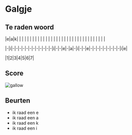 # Galgje

## Te raden woord

|e|a|k| | | | | | | | | | | | | | | | | | | | | | | | | | | | | | | | | |

|-|i|-|-|-|-|-|-|-|-|-|-|-|-|i|-|-|e|-|a|-|i|-|-|e|-|-|-|-|-|-|-|-|-|i|e|

|1|2|3|4|5|6|7|

## Score
![gallow](./images/2.png)

## Beurten
* ik raad een e
* ik raad een a
* ik raad een k
* ik raad een i

